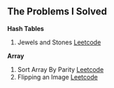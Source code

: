 ## The Problems I Solved

**Hash Tables**

1. Jewels and Stones [Leetcode](https://leetcode.com/problems/jewels-and-stones/)

**Array**

1. Sort Array By Parity [Leetcode](https://leetcode.com/problems/sort-array-by-parity/)
2. Flipping an Image [Leetcode](https://leetcode.com/problems/flipping-an-image/)
